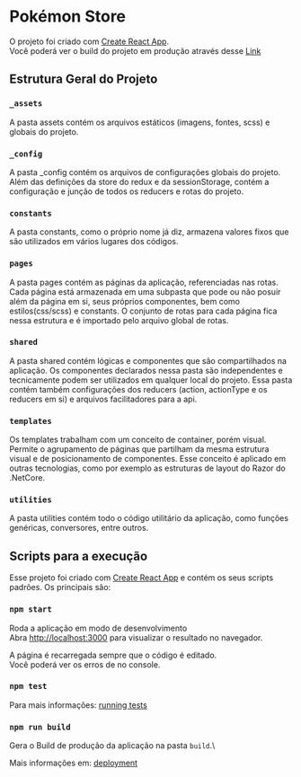 # Pokémon Store

O projeto foi criado com [Create React App](https://github.com/facebook/create-react-app).\
Você poderá ver o build do projeto em produção através desse [Link](https://pokemon-store-bnavarroo.netlify.app/)


## Estrutura Geral do Projeto


### `_assets`
A pasta assets contém os arquivos estáticos (imagens, fontes, scss) e globais do projeto.

### `_config`
A pasta _config contém os arquivos de configurações globais do projeto. Além das definições da store do redux e da sessionStorage, contém a configuração e junção de todos os reducers e rotas do projeto.

### `constants`
A pasta constants, como o próprio nome já diz, armazena valores fixos que são utilizados em vários lugares dos códigos.

### `pages`
A pasta pages contém as páginas da aplicação, referenciadas nas rotas. Cada página está armazenada em uma subpasta que pode ou não posuir além da página em si, seus próprios componentes, bem como estilos(css/scss) e constants. O conjunto de rotas para cada página fica nessa estrutura e é importado pelo arquivo global de rotas.

### `shared`
A pasta shared contém lógicas e componentes que são compartilhados na aplicação. Os componentes declarados nessa pasta são independentes e tecnicamente podem ser utilizados em qualquer local do projeto. Essa pasta contém também configurações dos reducers (action, actionType e os reducers em si) e arquivos facilitadores para a api.

### `templates`
Os templates trabalham com um conceito de container, porém visual. Permite o agrupamento de páginas que partilham da mesma estrutura visual e de posicionamento de componentes. Esse conceito é aplicado em outras tecnologias, como por exemplo as estruturas de layout do Razor do .NetCore.

### `utilities`
A pasta utilities contém todo o código utilitário da aplicação, como funções genéricas, conversores, entre outros.

## Scripts para a execução

Esse projeto foi criado com [Create React App](https://github.com/facebook/create-react-app) e contém os seus scripts padrões. Os principais são:

### `npm start`

Roda a aplicação em modo de desenvolvimento\
Abra [http://localhost:3000](http://localhost:3000) para visualizar o resultado no navegador.

A página é recarregada sempre que o código é editado.\
Você poderá ver os erros de no console.

### `npm test`

Para mais informações: [running tests](https://facebook.github.io/create-react-app/docs/running-tests)

### `npm run build`

Gera o Build de produção da aplicação na pasta `build`.\

Mais informações em: [deployment](https://facebook.github.io/create-react-app/docs/deployment)

